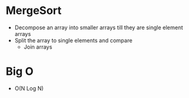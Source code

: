# MergeSort
- Decompose an array into smaller arrays till they are single element arrays
- Split the array to single elements and compare
    - Join arrays
    
# Big O
- O(N Log N)